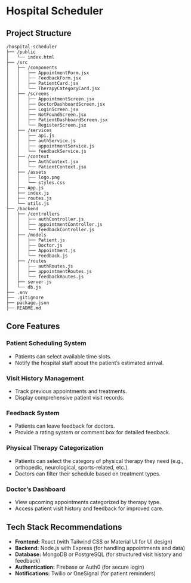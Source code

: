 # Hospital Scheduler

## Project Structure
```
/hospital-scheduler
├── /public
│   └── index.html
├── /src
│   ├── /components
│   │   ├── AppointmentForm.jsx
│   │   ├── FeedbackForm.jsx
│   │   ├── PatientCard.jsx
│   │   └── TherapyCategoryCard.jsx
│   ├── /screens
│   │   ├── AppointmentScreen.jsx
│   │   ├── DoctorDashboardScreen.jsx
│   │   ├── LoginScreen.jsx
│   │   ├── NotFoundScreen.jsx
│   │   ├── PatientDashboardScreen.jsx
│   │   └── RegisterScreen.jsx
│   ├── /services
│   │   ├── api.js
│   │   ├── authService.js
│   │   ├── appointmentService.js
│   │   └── feedbackService.js
│   ├── /context
│   │   ├── AuthContext.jsx
│   │   └── PatientContext.jsx
│   ├── /assets
│   │   ├── logo.png
│   │   └── styles.css
│   ├── App.js
│   ├── index.js
│   ├── routes.js
│   └── utils.js
├── /backend
│   ├── /controllers
│   │   ├── authController.js
│   │   ├── appointmentController.js
│   │   └── feedbackController.js
│   ├── /models
│   │   ├── Patient.js
│   │   ├── Doctor.js
│   │   ├── Appointment.js
│   │   └── Feedback.js
│   ├── /routes
│   │   ├── authRoutes.js
│   │   ├── appointmentRoutes.js
│   │   └── feedbackRoutes.js
│   ├── server.js
│   └── db.js
├── .env
├── .gitignore
├── package.json
├── README.md
```

## Core Features
### **Patient Scheduling System**
- Patients can select available time slots.
- Notify the hospital staff about the patient’s estimated arrival.

### **Visit History Management**
- Track previous appointments and treatments.
- Display comprehensive patient visit records.

### **Feedback System**
- Patients can leave feedback for doctors.
- Provide a rating system or comment box for detailed feedback.

### **Physical Therapy Categorization**
- Patients can select the category of physical therapy they need (e.g., orthopedic, neurological, sports-related, etc.).
- Doctors can filter their schedule based on treatment types.

### **Doctor’s Dashboard**
- View upcoming appointments categorized by therapy type.
- Access patient visit history and feedback for improved care.

## Tech Stack Recommendations
- **Frontend:** React (with Tailwind CSS or Material UI for UI design)
- **Backend:** Node.js with Express (for handling appointments and data)
- **Database:** MongoDB or PostgreSQL (for structured visit history and feedback)
- **Authentication:** Firebase or Auth0 (for secure login)
- **Notifications:** Twilio or OneSignal (for patient reminders)

